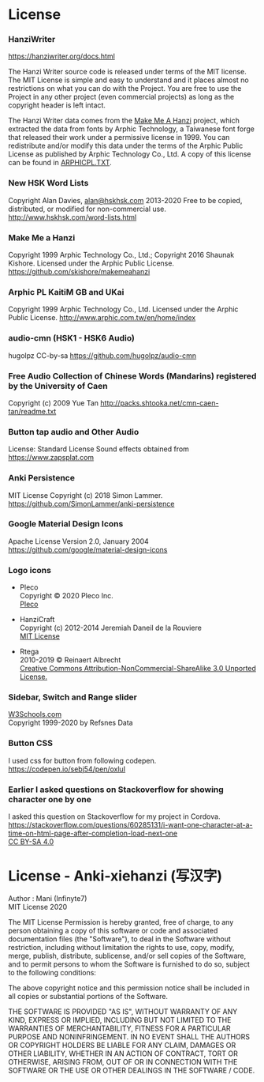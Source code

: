 # License
### HanziWriter
https://hanziwriter.org/docs.html

The Hanzi Writer source code is released under terms of the MIT license. The MIT License is simple and easy to understand and it places almost no restrictions on what you can do with the Project. You are free to use the Project in any other project (even commercial projects) as long as the copyright header is left intact.

The Hanzi Writer data comes from the [Make Me A Hanzi](https://github.com/skishore/makemeahanzi) project, which extracted the data from fonts by Arphic Technology, a Taiwanese font forge that released their work under a permissive license in 1999. You can redistribute and/or modify this data under the terms of the Arphic Public License as published by Arphic Technology Co., Ltd. A copy of this license can be found in  [ARPHICPL.TXT](https://github.com/infinyte7/Anki-maobi/blob/master/ARPHICPL.TXT).

### New HSK Word Lists
Copyright Alan Davies, alan@hskhsk.com 2013-2020
Free to be copied, distributed, or modified for non-commercial use.
http://www.hskhsk.com/word-lists.html

### Make Me a Hanzi
Copyright 1999 Arphic Technology Co., Ltd.; Copyright 2016 Shaunak Kishore.
Licensed under the Arphic Public License.
https://github.com/skishore/makemeahanzi

### Arphic PL KaitiM GB and UKai
Copyright 1999 Arphic Technology Co., Ltd.
Licensed under the Arphic Public License.
http://www.arphic.com.tw/en/home/index

### audio-cmn (HSK1 - HSK6 Audio)
hugolpz CC-by-sa
https://github.com/hugolpz/audio-cmn

### Free Audio Collection of Chinese Words (Mandarins) registered by the University of Caen
Copyright (c) 2009 Yue Tan 
http://packs.shtooka.net/cmn-caen-tan/readme.txt

### Button tap audio and Other Audio
License: Standard License
Sound effects obtained from https://www.zapsplat.com

### Anki Persistence
MIT License
Copyright (c) 2018 Simon Lammer.
<br>https://github.com/SimonLammer/anki-persistence

### Google Material Design Icons
Apache License
Version 2.0, January 2004
https://github.com/google/material-design-icons

### Logo icons
- Pleco
<br>Copyright © 2020 Pleco Inc.
<br>[Pleco](https://www.pleco.com/)

- HanziCraft
<br>Copyright (c) 2012-2014 Jeremiah Daneil de la Rouviere
<br>[MIT License](https://github.com/nieldlr/hanzi/blob/master/LICENSE.txt)

- Rtega
<br>2010-2019 © Reinaert Albrecht
<br>[Creative Commons Attribution-NonCommercial-ShareAlike 3.0 Unported License.](https://creativecommons.org/licenses/by-nc-sa/3.0/)

### Sidebar, Switch and Range slider
<a href="https://www.w3schools.com/">W3Schools.com</a>
<br>Copyright 1999-2020 by Refsnes Data

### Button CSS
I used css for button from following codepen.
<br>https://codepen.io/sebj54/pen/oxluI

### Earlier I asked questions on Stackoverflow for showing character one by one
I asked this question on Stackoverflow for my project in Cordova.
<br>https://stackoverflow.com/questions/60285131/i-want-one-character-at-a-time-on-html-page-after-completion-load-next-one
<br>[CC BY-SA 4.0](https://creativecommons.org/licenses/by-sa/4.0/)

# License - Anki-xiehanzi (写汉字)
Author : Mani (Infinyte7)
<br>MIT License 2020

The MIT License
Permission is hereby granted, free of charge, to any person obtaining a copy
of this software or code and associated documentation files (the "Software"), to deal
in the Software without restriction, including without limitation the rights
to use, copy, modify, merge, publish, distribute, sublicense, and/or sell
copies of the Software, and to permit persons to whom the Software is
furnished to do so, subject to the following conditions:

The above copyright notice and this permission notice shall be included in
all copies or substantial portions of the Software.

THE SOFTWARE IS PROVIDED "AS IS", WITHOUT WARRANTY OF ANY KIND, EXPRESS OR
IMPLIED, INCLUDING BUT NOT LIMITED TO THE WARRANTIES OF MERCHANTABILITY,
FITNESS FOR A PARTICULAR PURPOSE AND NONINFRINGEMENT. IN NO EVENT SHALL THE
AUTHORS OR COPYRIGHT HOLDERS BE LIABLE FOR ANY CLAIM, DAMAGES OR OTHER
LIABILITY, WHETHER IN AN ACTION OF CONTRACT, TORT OR OTHERWISE, ARISING FROM,
OUT OF OR IN CONNECTION WITH THE SOFTWARE OR THE USE OR OTHER DEALINGS IN
THE SOFTWARE / CODE.
